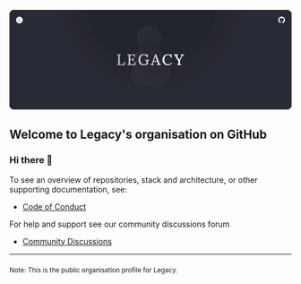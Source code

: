 ![Welcome to the Legacy Github](https://raw.githubusercontent.com/TheLegacyNetwork/.github/main/profile/legacy-github.png)

## Welcome to Legacy's organisation on GitHub

### Hi there 👋

To see an overview of repositories, stack and architecture, or other supporting documentation, see:

- [Code of Conduct](https://github.com/Memtell/specs)

For help and support see our community discussions forum
- [Community Discussions](https://github.com/TheLegacyNetwork/community/discussions)

---

<sub>Note: This is the public organisation profile for Legacy.</sub>
